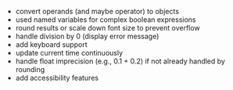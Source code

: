 - convert operands (and maybe operator) to objects
- used named variables for complex boolean expressions
- round results or scale down font size to prevent overflow
- handle division by 0 (display error message)
- add keyboard support
- update current time continuously
- handle float imprecision (e.g., 0.1 + 0.2) if not already handled by rounding
- add accessibility features
